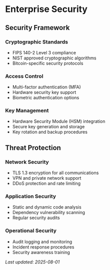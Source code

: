 # Enterprise Security

## Security Framework

### Cryptographic Standards

- FIPS 140-2 Level 3 compliance
- NIST approved cryptographic algorithms
- Bitcoin-specific security protocols

### Access Control

- Multi-factor authentication (MFA)
- Hardware security key support
- Biometric authentication options

### Key Management

- Hardware Security Module (HSM) integration
- Secure key generation and storage
- Key rotation and backup procedures

## Threat Protection

### Network Security

- TLS 1.3 encryption for all communications
- VPN and private network support
- DDoS protection and rate limiting

### Application Security

- Static and dynamic code analysis
- Dependency vulnerability scanning
- Regular security audits

### Operational Security

- Audit logging and monitoring
- Incident response procedures
- Security awareness training

*Last updated: 2025-08-01*
